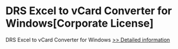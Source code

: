 # DRS Excel to vCard Converter for Windows[Corporate License]
DRS Excel to vCard Converter for Windows
[>> Detailed information](https://secure.shareit.com/shareit/product.html?productid=301009679&affiliateid=200057808)